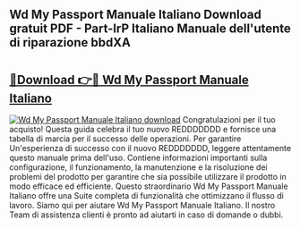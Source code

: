 ## Wd My Passport Manuale Italiano Download gratuit PDF - Part-lrP Italiano Manuale dell'utente di riparazione bbdXA

# <h2><a href="http://dfgivdb.blite.top/?on=Wd+My+Passport+Manuale+Italiano">🔗Download 👉🔴 Wd My Passport Manuale Italiano</a></h2>

[![Wd My Passport Manuale Italiano download](https://i.imgur.com/lujVjoI.png)](http://dfgivdb.blite.top/?on=Wd+My+Passport+Manuale+Italiano)
Congratulazioni per il tuo acquisto! Questa guida celebra il tuo nuovo REDDDDDDD e fornisce una tabella di marcia per il successo delle operazioni. Per garantire Un'esperienza di successo con il nuovo REDDDDDDD, leggere attentamente questo manuale prima dell'uso. Contiene informazioni importanti sulla configurazione, il funzionamento, la manutenzione e la risoluzione dei problemi del prodotto per garantire che sia possibile utilizzare il prodotto in modo efficace ed efficiente. Questo straordinario Wd My Passport Manuale Italiano offre una Suite completa di funzionalità che ottimizzano il flusso di lavoro. Siamo qui per aiutare Wd My Passport Manuale Italiano. Il nostro Team di assistenza clienti è pronto ad aiutarti in caso di domande o dubbi.
